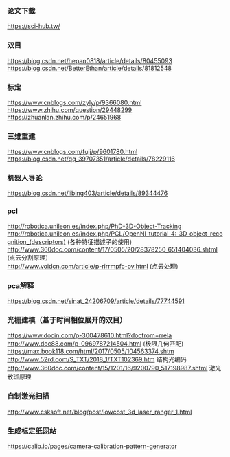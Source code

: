 ### 论文下载
https://sci-hub.tw/

### 双目
https://blog.csdn.net/hepan0818/article/details/80455093</br>
https://blog.csdn.net/BetterEthan/article/details/81812548

### 标定
https://www.cnblogs.com/zyly/p/9366080.html</br>
https://www.zhihu.com/question/29448299</br>
https://zhuanlan.zhihu.com/p/24651968

### 三维重建
https://www.cnblogs.com/fujj/p/9601780.html</br>
https://blog.csdn.net/qq_39707351/article/details/78229116

### 机器人导论
https://blog.csdn.net/libing403/article/details/89344476

### pcl 
http://robotica.unileon.es/index.php/PhD-3D-Object-Tracking</br>
http://robotica.unileon.es/index.php/PCL/OpenNI_tutorial_4:_3D_object_recognition_(descriptors)  (各种特征描述子的使用)</br>
http://www.360doc.com/content/17/0505/20/28378250_651404036.shtml (点云分割原理）</br>
http://www.voidcn.com/article/p-rirrmpfc-ov.html (点云处理)

### pca解释
https://blog.csdn.net/sinat_24206709/article/details/77744591


### 光栅建模（基于时间相位展开的双目）
https://www.docin.com/p-300478610.html?docfrom=rrela</br>
http://www.doc88.com/p-0969787214504.html (极限几何匹配)</br>
https://max.book118.com/html/2017/0505/104563374.shtm</br>
http://www.52rd.com/S_TXT/2018_1/TXT102369.htm 结构光编码 </br>
http://www.360doc.com/content/15/1201/16/9200790_517198987.shtml 激光散斑原理

### 自制激光扫描
http://www.csksoft.net/blog/post/lowcost_3d_laser_ranger_1.html

### 生成标定纸网站
https://calib.io/pages/camera-calibration-pattern-generator
